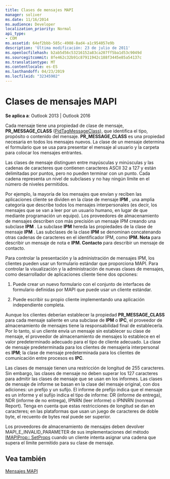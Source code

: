 ```yaml
---
title: Clases de mensajes MAPI
manager: soliver
ms.date: 11/16/2014
ms.audience: Developer
localization_priority: Normal
api_type:
- COM
ms.assetid: 64ef2bbb-585c-4908-8ad4-a1c954057e9b
description: 'Última modificación: 23 de julio de 2011'
ms.openlocfilehash: b2ab5d56c53216152a83ca207ff5ba1d53c9049d
ms.sourcegitcommit: 8fe462c32b91c87911942c188f3445e85a54137c
ms.translationtype: MT
ms.contentlocale: es-ES
ms.lasthandoff: 04/23/2019
ms.locfileid: "32345902"
---
```

# <a name="mapi-message-classes"></a>Clases de mensajes MAPI

  
  
**Se aplica a**: Outlook 2013 | Outlook 2016 
  
Cada mensaje tiene una propiedad de clase de mensaje, **PR_MESSAGE_CLASS** ([PidTagMessageClass](pidtagmessageclass-canonical-property.md)), que identifica el tipo, propósito o contenido del mensaje. **PR_MESSAGE_CLASS** es una propiedad necesaria en todos los mensajes nuevos. La clase de un mensaje determina el formulario que se usa para presentar el mensaje al usuario y la carpeta para colocar los mensajes entrantes. 
  
Las clases de mensaje distinguen entre mayúsculas y minúsculas y las cadenas de caracteres que contienen caracteres ASCII 32 a 127 y están delimitadas por puntos, pero no pueden terminar con un punto. Cada cadena representa un nivel de subclases y no hay ningún límite en el número de niveles permitidos. 
  
Por ejemplo, la mayoría de los mensajes que envían y reciben las aplicaciones cliente se dividen en la clase de mensaje **IPM** , una amplia categoría que describe todos los mensajes interpersonales (es decir, los mensajes que se van a leer por un usuario humano, en lugar de que mediante programación un equipo). Los proveedores de almacenamiento de mensajes describen con más precisión un mensaje IPM creando una subclase **IPM** . La subclase **IPM** hereda las propiedades de la clase de mensaje **IPM** . Las subclases de la clase **IPM** se denominan concatenando otras cadenas de caracteres en el identificador IPM, como **IPM. Nota** para describir un mensaje de nota e **IPM. Contacto** para describir un mensaje de contacto. 
  
Para controlar la presentación y la administración de mensajes IPM, los clientes pueden usar un formulario estándar que proporciona MAPI. Para controlar la visualización y la administración de nuevas clases de mensajes, como desarrollador de aplicaciones cliente tiene dos opciones:
  
1. Puede crear un nuevo formulario con el conjunto de interfaces de formulario definidas por MAPI que puede usar un cliente estándar.
    
2. Puede escribir su propio cliente implementando una aplicación independiente completa. 
    
Aunque los clientes deberían establecer la propiedad **PR_MESSAGE_CLASS** para cada mensaje saliente en una subclase de **IPM** o **IPC**, el proveedor de almacenamiento de mensajes tiene la responsabilidad final de establecerla. Por lo tanto, si un cliente envía un mensaje sin establecer su clase de mensaje, el proveedor de almacenamiento de mensajes lo establece en el valor predeterminado adecuado para el tipo de cliente adecuado. La clase de mensaje predeterminada para los clientes de mensajería interpersonal es **IPM**; la clase de mensaje predeterminada para los clientes de comunicación entre procesos es **IPC**. 
  
Las clases de mensaje tienen una restricción de longitud de 255 caracteres. Sin embargo, las clases de mensaje no deben superar los 127 caracteres para admitir las clases de mensaje que se usan en los informes. Las clases de mensaje de informe se basan en la clase del mensaje original, con dos adiciones: un prefijo y un sufijo. El informe de prefijo indica que el mensaje es un informe y el sufijo indica el tipo de informe: DR (informe de entrega), NDR (informe de no entrega), IPNRN (leer informe) o IPNNRN (nonread Report). Tenga en cuenta que estas restricciones de longitud se dan en caracteres; en las plataformas que usan un juego de caracteres de doble byte, el recuento de bytes real puede ser superior. 
  
Los proveedores de almacenamiento de mensajes deben devolver MAPI_E_INVALID_PARAMETER de sus implementaciones del método [IMAPIProp:: SetProps](imapiprop-setprops.md) cuando un cliente intenta asignar una cadena que supera el límite permitido para su clase de mensaje. 
  
## <a name="see-also"></a>Vea también



[Mensajes MAPI](mapi-messages.md)

